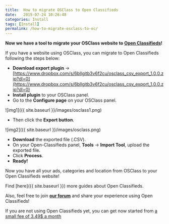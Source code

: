 ```yaml
---
title:  How to migrate OSClass to Open Classifieds
date:   2015-07-24 10:26:48
categories: Install
tags: [Install]
permalink: /how-to-migrate-osclass-to-oc/
---
```

**Now we have a tool to migrate your OSClass website to [Open Classifieds](http://open-classifieds.com/)!**

If you have a website using OSClass, you can migrate to Open Classifieds following the steps below:

+ **Download export plugin** -> [https://www.dropbox.com/s/6bllgitb3v6f2cu/osclass_csv_export_1.0.0.zip?dl=0](https://www.dropbox.com/s/6bllgitb3v6f2cu/osclass_csv_export_1.0.0.zip?dl=0)
+ **Install plugin** to your OSClass panel.
+ Go to the **Configure page** on your OSClass panel.

![img1]({{ site.baseurl }}/images/osclass1.png)

+ Then click the **Export button**.

![img2]({{ site.baseurl }}/images/osclass.png)

+ **Download** the exported file (.CSV).
+ On your Open-Classifieds panel, **Tools** -> **Import Tool**, upload the exported file.
+ Click **Process**.
+ **Ready!**

Now you have all your ads, categories and location from OSClass to your Open Classifieds website!

Find [here]({{ site.baseurl }}) more guides about Open Classifieds.

Also, feel free to join [**our forum**](http://forums.open-classifieds.com/) and share your experience using Open Classifieds!

If you are not using Open Classifieds yet, you can get now started from [a small fee of 3.49$ a month](http://open-classifieds.com/hosting/)
